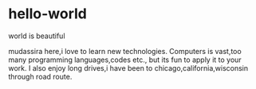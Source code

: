 # hello-world
world is beautiful

mudassira here,i love to learn new technologies. Computers is vast,too many programming languages,codes etc., but its fun to apply it to 
your work. I also enjoy long drives,i have been to chicago,california,wisconsin through road route.
